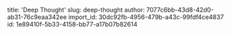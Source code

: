 title: 'Deep Thought'
slug: deep-thought
author: 7077c6bb-43d8-42d0-ab31-76c9eaa342ee
import_id: 30dc92fb-4956-479b-a43c-99fdf4ce4837
id: 1e89410f-5b33-4158-bb77-a17b07b82614
